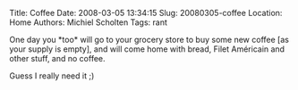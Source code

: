 Title: Coffee
Date: 2008-03-05 13:34:15
Slug: 20080305-coffee
Location: Home
Authors: Michiel Scholten
Tags: rant

<p>One day you *too* will go to your grocery store to buy some new coffee [as your supply is empty], and will come home with bread, Filet Am&eacute;ricain and other stuff, and no coffee.</p>

<p>Guess I really need it ;)</p>